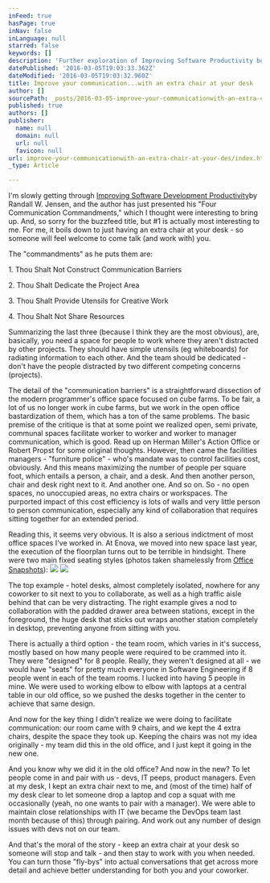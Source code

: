 ```yaml
---
inFeed: true
hasPage: true
inNav: false
inLanguage: null
starred: false
keywords: []
description: 'Further exploration of Improving Software Productivity book by Randall W. Jensen, focusing on the importance of your work area facilitating collaboration'
datePublished: '2016-03-05T19:03:33.362Z'
dateModified: '2016-03-05T19:03:32.960Z'
title: Improve your communication...with an extra chair at your desk
author: []
sourcePath: _posts/2016-03-05-improve-your-communicationwith-an-extra-chair-at-your-des.md
published: true
authors: []
publisher:
  name: null
  domain: null
  url: null
  favicon: null
url: improve-your-communicationwith-an-extra-chair-at-your-des/index.html
_type: Article

---
```

I'm slowly getting through [Improving Software Development Productivity][0]by Randall W. Jensen, and the author has just presented his "Four Communication Commandments," which I thought were interesting to bring up. And, so sorry for the buzzfeed title, but \#1 is actually most interesting to me. For me, it boils down to just having an extra chair at your desk - so someone will feel welcome to come talk (and work with) you.

The "commandments" as he puts them are:

1\. Thou Shalt Not Construct Communication Barriers

2\. Thou Shalt Dedicate the Project Area

3\. Thou Shalt Provide Utensils for Creative Work

4\. Thou Shalt Not Share Resources

Summarizing the last three (because I think they are the most obvious), are, basically, you need a space for people to work where they aren't distracted by other projects. They should have simple utensils (eg whiteboards) for radiating information to each other. And the team should be dedicated - don't have the people distracted by two different competing concerns (projects).

The detail of the "communication barriers" is a straightforward dissection of the modern programmer's office space focused on cube farms. To be fair, a lot of us no longer work in cube farms, but we work in the open office bastardization of them, which has a ton of the same problems. The basic premise of the critique is that at some point we realized open, semi private, communal spaces facilitate worker to worker and worker to manager communication, which is good. Read up on Herman Miller's Action Office or Robert Propst for some original thoughts. However, then came the facilities managers - "furniture police" - who's mandate was to control facilities cost, obviously. And this means maximizing the number of people per square foot, which entails a person, a chair, and a desk. And then another person, chair and desk right next to it. And another one. And so on. So - no open spaces, no unoccupied areas, no extra chairs or workspaces. The purported impact of this cost efficiency is lots of walls and very little person to person communication, especially any kind of collaboration that requires sitting together for an extended period.

Reading this, it seems very obvious. It is also a serious indictment of most office spaces I've worked in. At Enova, we moved into new space last year, the execution of the floorplan turns out to be terrible in hindsight. There were two main fixed seating styles (photos taken shamelessly from [Office Snapshots][1]):
![](https://the-grid-user-content.s3-us-west-2.amazonaws.com/43aae210-3825-4a36-b624-348331920dfd.jpg)
![](https://the-grid-user-content.s3-us-west-2.amazonaws.com/58431060-4020-49af-9df8-7a8cb931c6f5.jpg)

The top example - hotel desks, almost completely isolated, nowhere for any coworker to sit next to you to collaborate, as well as a high traffic aisle behind that can be very distracting. The right example gives a nod to collaboration with the padded drawer area between stations, except in the foreground, the huge desk that sticks out wraps another station completely in desktop, preventing anyone from sitting with you.

There is actually a third option - the team room, which varies in it's success, mostly based on how many people were required to be crammed into it. They were "designed" for 8 people. Really, they weren't designed at all - we would have "seats" for pretty much everyone in Software Engineering if 8 people went in each of the team rooms. I lucked into having 5 people in mine. We were used to working elbow to elbow with laptops at a central table in our old office, so we pushed the desks together in the center to achieve that same design. 

And now for the key thing I didn't realize we were doing to facilitate communication: our room came with 9 chairs, and we kept the 4 extra chairs, despite the space they took up. Keeping the chairs was not my idea originally - my team did this in the old office, and I just kept it going in the new one. 

And you know why we did it in the old office? And now in the new? To let people come in and pair with us - devs, IT peeps, product managers. Even at my desk, I kept an extra chair next to me, and (most of the time) half of my desk clear to let someone drop a laptop and cop a squat with me occasionally (yeah, no one wants to pair with a manager). We were able to maintain close relationships with IT (we became the DevOps team last month because of this) through pairing. And work out any number of design issues with devs not on our team.

And that's the moral of the story - keep an extra chair at your desk so someone will stop and talk - and then stay to work with you when needed. You can turn those "fly-bys" into actual conversations that get across more detail and achieve better understanding for both you and your coworker.

[0]: http://www.amazon.com/Improving-Software-Development-Productivity-Quantitative-ebook/dp/B00N1ZN6IO
[1]: http://officesnapshots.com/photos/45897/